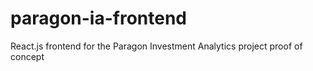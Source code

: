 # paragon-ia-frontend
React.js frontend for the Paragon Investment Analytics project proof of concept

